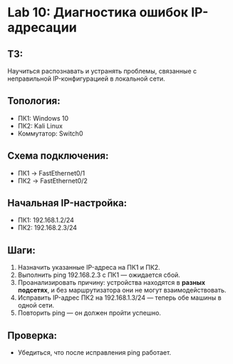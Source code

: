 # Lab 10: Диагностика ошибок IP-адресации

## ТЗ:
Научиться распознавать и устранять проблемы, связанные с неправильной IP-конфигурацией в локальной сети.

## Топология:
- ПК1: Windows 10
- ПК2: Kali Linux
- Коммутатор: Switch0

## Схема подключения:
- ПК1 → FastEthernet0/1
- ПК2 → FastEthernet0/2

## Начальная IP-настройка:
- ПК1: 192.168.1.2/24
- ПК2: 192.168.2.3/24

## Шаги:
1. Назначить указанные IP-адреса на ПК1 и ПК2.
2. Выполнить ping 192.168.2.3 с ПК1 — ожидается сбой.
3. Проанализировать причину: устройства находятся в **разных подсетях**, и без маршрутизатора они не могут взаимодействовать.
4. Исправить IP-адрес ПК2 на 192.168.1.3/24 — теперь обе машины в одной сети.
5. Повторить ping — он должен пройти успешно.

## Проверка:
- Убедиться, что после исправления ping работает.
